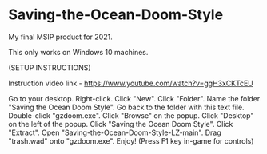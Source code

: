 # Saving-the-Ocean-Doom-Style
My final MSIP product for 2021.

This only works on Windows 10 machines.

(SETUP INSTRUCTIONS)

Instruction video link - https://www.youtube.com/watch?v=ggH3xCKTcEU

Go to your desktop.
Right-click.
Click "New".
Click "Folder".
Name the folder "Saving the Ocean Doom Style".
Go back to the folder with this text file.
Double-click "gzdoom.exe".
Click "Browse" on the popup.
Click "Desktop" on the left of the popup.
Click "Saving the Ocean Doom Style".
Click "Extract".
Open "Saving-the-Ocean-Doom-Style-LZ-main".
Drag "trash.wad" onto "gzdoom.exe".
Enjoy!
(Press F1 key in-game for controls)
